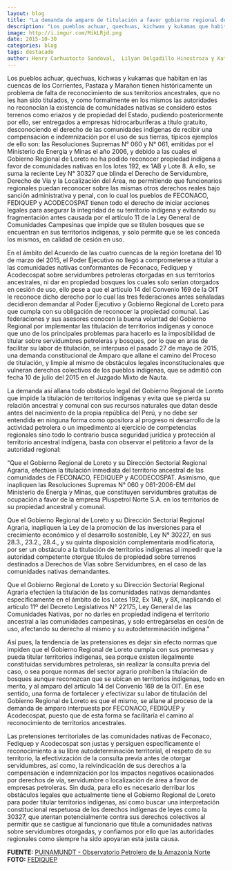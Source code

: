 ```yaml
---
layout: blog
title: "La demanda de amparo de titulación a favor gobierno regional de Loreto y los territorios de los pueblos indigenas"
description: "Los pueblos achuar, quechuas, kichwas y kukamas que habitan en las cuencas de los Corrientes, Pastaza y Marañon tienen históricamente un problema de falta de reconocimiento de sus territorios ancestrales, que no les han sido titulados..."
image: http://i.imgur.com/MikLRjd.png
date: 2015-10-30
categories: blog
tags: destacado
author: Henry Carhuatocto Sandoval,  Lilyan Delgadillo Hinostroza y Katherine Serrato Taboada; equipo Legal del [IDLADS PERU](https://www.facebook.com/instituto.idladsperu/?fref=ts).
---
```


Los pueblos achuar, quechuas, kichwas y kukamas que habitan en las cuencas de los Corrientes, Pastaza y Marañon tienen históricamente un problema de falta de reconocimiento de sus territorios ancestrales, que no les han sido titulados, y como formalmente en los mismos las autoridades no reconocían la existencia de comunidades nativas se consideró estos terrenos como eriazos y de propiedad del Estado, pudiendo posteriormente por ello, ser entregados a empresas hidrocarburíferas a título gratuito, desconociendo el derecho de las comunidades indígenas de recibir una compensación e indemnización por el uso de sus tierras, típicos ejemplos de ello son: las Resoluciones  Supremas N° 060 y N° 061, emitidas por el Ministerio de Energía y Minas el año 2006, y debido a las cuales el Gobierno Regional de Loreto no ha podido reconocer propiedad indígena a favor de comunidades nativas en los lotes 192, ex 1AB y Lote 8. A ello, se suma la reciente Ley N° 30327 que blinda el Derecho de Servidumbre, Derecho de Vía y la Localización del Área, no permitiendo que funcionarios regionales puedan reconocer sobre las mismas otros derechos reales bajo sanción administrativa y penal, con lo cual los pueblos de FECONACO, FEDIQUEP y ACODECOSPAT tienen todo el derecho de iniciar acciones legales para asegurar la integridad de su territorio indígena y evitando su fragmentación antes causada por el artículo 11 de la Ley General de Comunidades Campesinas que impide que se titulen bosques que se encuentran en sus territorios indígenas, y solo permite que se les conceda los mismos, en calidad de cesión en uso.

En el ámbito del Acuerdo de las cuatro cuencas de la región loretana del 10 de marzo del 2015, el Poder Ejecutivo no llegó a comprometerse a titular a las comunidades nativas conformantes de Feconaco, Fediquep y Acodecospat sobre servidumbres petroleras otorgadas en sus territorios ancestrales, ni dar en propiedad bosques los cuales solo serían otorgados en cesión de uso, ello pese a que el artículo 14 del Convenio 169 de la OIT le reconoce dicho derecho por lo cual las tres federaciones antes señaladas decidieron demandar al Poder Ejecutivo y Gobierno Regional de Loreto para que cumpla con su obligación de reconocer la propiedad comunal. Las federaciones y sus asesores conocen la buena voluntad del Gobierno Regional por implementar las titulación de territorios indígenas y conoce que uno de los principales problemas para hacerlo es la imposibilidad de titular sobre servidumbres petroleras y bosques, por lo que en aras de facilitar su labor de titulación, se interpuso el pasado 27 de mayo de 2015, una demanda constitucional de Amparo que allane el camino del Proceso de titulación, y limpie al mismo de obstáculos legales inconstitucionales que vulneran derechos colectivos de los pueblos indígenas, que se admitió con fecha 10 de julio del 2015 en el Juzgado Mixto de Nauta.

La demanda así allana todo obstáculo legal del Gobierno Regional de Loreto que impide la titulación de territorios indígenas y evita que se pierda su relación ancestral y comunal con sus recursos naturales que datan desde antes del nacimiento de la propia república del Perú, y no debe ser entendida en ninguna forma como opositora al progreso ni desarrollo de la actividad petrolera o un impedimento al ejercicio de competencias regionales sino todo lo contrario busca seguridad jurídica y protección al territorio ancestral indígena, basta con observar el petitorio a favor de la autoridad regional:

“Que el Gobierno Regional de Loreto y su Dirección Sectorial Regional Agraria, efectúen la titulación inmediata del territorio ancestral de las comunidades de FECONACO, FEDIQUEP y ACODECOSPAT. Asimismo, que inapliquen las Resoluciones Supremas N° 060 y 061-2006-EM del Ministerio de Energía y Minas, que constituyen servidumbres gratuitas de ocupación a favor de la empresa Pluspetrol Norte S.A. en los territorios de su propiedad ancestral y comunal.

Que el Gobierno Regional de Loreto y su Dirección Sectorial Regional Agraria, inapliquen la Ley de la promoción de las inversiones para el crecimiento económico y el desarrollo sostenible, Ley N° 30227, en sus 28.3., 23.2., 28.4., y su quinta disposición complementaria modificatoria, por ser un obstáculo a la titulación de territorios indígenas al impedir que la autoridad competente otorgue títulos de propiedad sobre terrenos destinados a Derechos de Vías sobre Servidumbres, en el caso de las comunidades nativas demandantes.

Que el Gobierno Regional de Loreto y su Dirección Sectorial Regional Agraria efectúen la titulación de las comunidades nativas demandantes específicamente en el ámbito de los Lotes 192, Ex 1AB, y 8X, inaplicando el artículo 11º  del Decreto Legislativos N° 22175, Ley General de las Comunidades Nativas, por no darles en propiedad indígena el territorio ancestral a las comunidades campesinas, y solo entregárselas en cesión de uso, afectando su derecho al mismo y su autodeterminación indígena.”

Así pues, la tendencia de las pretensiones es dejar sin efecto normas que impiden que el Gobierno Regional de Loreto cumpla con sus promesas y pueda titular territorios indígenas, sea porque existen ilegalmente constituidas servidumbres petroleras, sin realizar la consulta previa del caso, o sea porque normas del sector agrario prohíben la titulación de bosques aunque reconozcan que se ubican en territorios indígenas, todo en merito, y al amparo del artículo  14 del Convenio 169 de la OIT. En ese sentido, una forma de fortalecer y efectivizar su labor de titulación del Gobierno Regional de Loreto es que el mismo, se allane al proceso de la demanda de amparo interpuesta por FECONACO, FEDIQUEP y Acodecospat, puesto que de esta forma se facilitaría el camino al reconocimiento de territorios ancestrales.

Las pretensiones territoriales de las comunidades nativas de Feconaco, Fediquep y Acodecospat son justas y persiguen específicamente el reconocimiento a su libre autodeterminación territorial, el respeto de su territorio, la efectivización de la consulta previa antes de otorgar servidumbres, así como, la reivindicación de sus derechos a la compensación e indemnización por los impactos negativos ocasionados por derechos de vía, servidumbre o localización de área a favor de empresas petroleras. Sin duda, para ello es necesario derribar los obstáculos legales que actualmente tiene el Gobierno Regional de Loreto para poder titular territorios indígenas, así como buscar una interpretación constitucional respetuosa de los derechos indígenas de leyes como la 30327, que atentan potencialmente contra sus derechos colectivos al permitir que se castigue al funcionario que titule a comunidades nativas sobre servidumbres otorgadas, y confiamos por ello que las autoridades regionales como siempre ha sido apoyaran esta justa causa.

<b>FUENTE:</b> [PUINAMUNDT - Observatorio Petrolero de la Amazonía Norte](http://observatoriopetrolero.org/la-demanda-de-amparo-de-titulacion-a-favor-gobierno-regional-de-loreto-y-los-territorios-de-los-pueblos-indigenas/)
<b>FOTO:</b> [FEDIQUEP](http://fediquep.blogspot.ca/)
